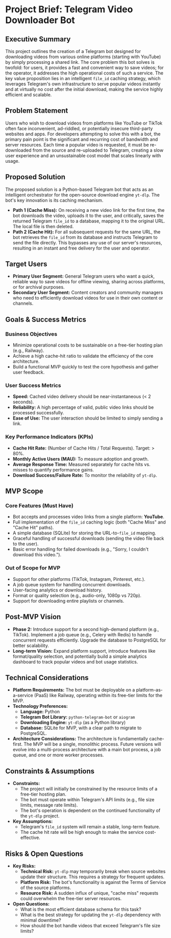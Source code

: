 # Project Brief: Telegram Video Downloader Bot

## Executive Summary

This project outlines the creation of a Telegram bot designed for downloading videos from various online platforms (starting with YouTube) by simply processing a shared link. The core problem this bot solves is twofold: for users, it provides a fast and convenient way to save videos; for the operator, it addresses the high operational costs of such a service. The key value proposition lies in an intelligent `file_id` caching strategy, which leverages Telegram's own infrastructure to serve popular videos instantly and at virtually no cost after the initial download, making the service highly efficient and scalable.

## Problem Statement

Users who wish to download videos from platforms like YouTube or TikTok often face inconvenient, ad-riddled, or potentially insecure third-party websites and apps. For developers attempting to solve this with a bot, the primary pain point is the significant and recurring cost of bandwidth and server resources. Each time a popular video is requested, it must be re-downloaded from the source and re-uploaded to Telegram, creating a slow user experience and an unsustainable cost model that scales linearly with usage.

## Proposed Solution

The proposed solution is a Python-based Telegram bot that acts as an intelligent orchestrator for the open-source download engine `yt-dlp`. The bot's key innovation is its caching mechanism.

*   **Path 1 (Cache Miss):** On receiving a new video link for the first time, the bot downloads the video, uploads it to the user, and critically, saves the returned Telegram `file_id` to a database, mapping it to the original URL. The local file is then deleted.
*   **Path 2 (Cache Hit):** For all subsequent requests for the same URL, the bot retrieves the `file_id` from its database and instructs Telegram to send the file directly. This bypasses any use of our server's resources, resulting in an instant and free delivery for the user and operator.

## Target Users

*   **Primary User Segment:** General Telegram users who want a quick, reliable way to save videos for offline viewing, sharing across platforms, or for archival purposes.
*   **Secondary User Segment:** Content creators and community managers who need to efficiently download videos for use in their own content or channels.

## Goals & Success Metrics

### Business Objectives
*   Minimize operational costs to be sustainable on a free-tier hosting plan (e.g., Railway).
*   Achieve a high cache-hit ratio to validate the efficiency of the core architecture.
*   Build a functional MVP quickly to test the core hypothesis and gather user feedback.

### User Success Metrics
*   **Speed:** Cached video delivery should be near-instantaneous (< 2 seconds).
*   **Reliability:** A high percentage of valid, public video links should be processed successfully.
*   **Ease of Use:** The user interaction should be limited to simply sending a link.

### Key Performance Indicators (KPIs)
*   **Cache Hit Rate:** (Number of Cache Hits / Total Requests). Target: > 80%.
*   **Monthly Active Users (MAU):** To measure adoption and growth.
*   **Average Response Time:** Measured separately for cache hits vs. misses to quantify performance gains.
*   **Download Success/Failure Rate:** To monitor the reliability of `yt-dlp`.

## MVP Scope

### Core Features (Must Have)
*   Bot accepts and processes video links from a single platform: **YouTube**.
*   Full implementation of the `file_id` caching logic (both "Cache Miss" and "Cache Hit" paths).
*   A simple database (SQLite) for storing the URL-to-`file_id` mapping.
*   Graceful handling of successful downloads (sending the video file back to the user).
*   Basic error handling for failed downloads (e.g., "Sorry, I couldn't download this video.").

### Out of Scope for MVP
*   Support for other platforms (TikTok, Instagram, Pinterest, etc.).
*   A job queue system for handling concurrent downloads.
*   User-facing analytics or download history.
*   Format or quality selection (e.g., audio-only, 1080p vs 720p).
*   Support for downloading entire playlists or channels.

## Post-MVP Vision

*   **Phase 2:** Introduce support for a second high-demand platform (e.g., TikTok). Implement a job queue (e.g., Celery with Redis) to handle concurrent requests efficiently. Upgrade the database to PostgreSQL for better scalability.
*   **Long-term Vision:** Expand platform support, introduce features like format/quality selection, and potentially build a simple analytics dashboard to track popular videos and bot usage statistics.

## Technical Considerations

*   **Platform Requirements:** The bot must be deployable on a platform-as-a-service (PaaS) like Railway, operating within its free-tier limits for the MVP.
*   **Technology Preferences:**
    *   **Language:** Python
    *   **Telegram Bot Library:** `python-telegram-bot` or `aiogram`
    *   **Downloading Engine:** `yt-dlp` (as a Python library)
    *   **Database:** SQLite for MVP, with a clear path to migrate to PostgreSQL.
*   **Architecture Considerations:** The architecture is fundamentally cache-first. The MVP will be a single, monolithic process. Future versions will evolve into a multi-process architecture with a main bot process, a job queue, and one or more worker processes.

## Constraints & Assumptions

*   **Constraints:**
    *   The project will initially be constrained by the resource limits of a free-tier hosting plan.
    *   The bot must operate within Telegram's API limits (e.g., file size limits, message rate limits).
    *   The bot's operation is dependent on the continued functionality of the `yt-dlp` project.
*   **Key Assumptions:**
    *   Telegram's `file_id` system will remain a stable, long-term feature.
    *   The cache hit rate will be high enough to make the service cost-effective.

## Risks & Open Questions

*   **Key Risks:**
    *   **Technical Risk:** `yt-dlp` may temporarily break when source websites update their structure. This requires a strategy for frequent updates.
    *   **Platform Risk:** The bot's functionality is against the Terms of Service of the source platforms.
    *   **Resource Risk:** A sudden influx of unique, "cache miss" requests could overwhelm the free-tier server resources.
*   **Open Questions:**
    *   What is the most efficient database schema for this task?
    *   What is the best strategy for updating the `yt-dlp` dependency with minimal downtime?
    *   How should the bot handle videos that exceed Telegram's file size limits?